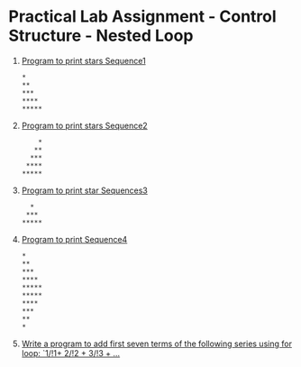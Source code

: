 # Practical Lab Assignment - Control Structure - Nested Loop

1. [Program to print stars Sequence1](./pattern.cpp)
    ```
    *
    **
    ***
    ****
    *****
    ```
2. [Program to print stars Sequence2](./pattern1.cpp)
    ```
        *
       ** 
      ***
     ****
    *****
    ```
3. [Program to print star Sequences3](./pattern2.cpp)
    ```
      *
     ***
    *****
    ```
4. [Program to print Sequence4](./pattern3.cpp)
    ```
    *
    **
    ***
    ****
    *****
    *****
    ****
    ***
    **
    *
    ```
5. [Write a program to add first seven terms of the following series using for loop: `1/!1+ 2/!2 + 3/!3 + ...](./pattern4.cpp)

